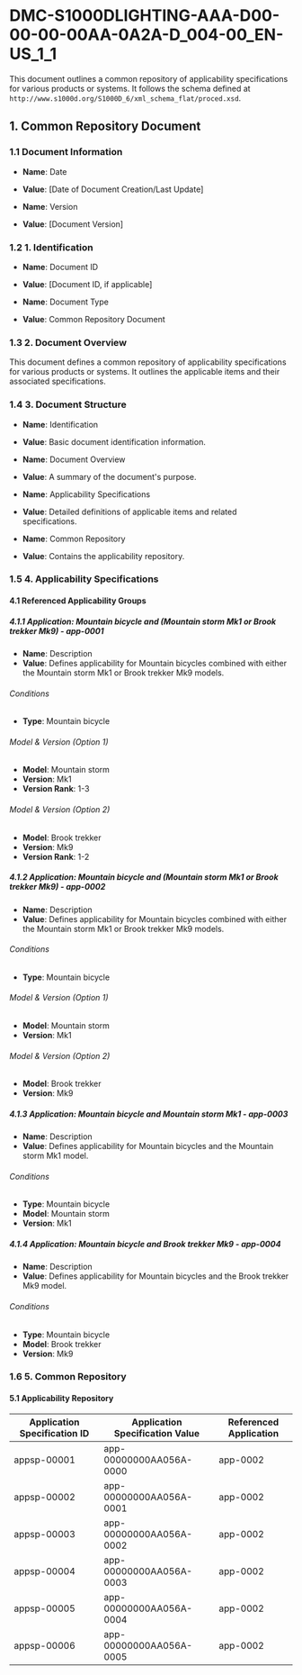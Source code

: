 # DMC-S1000DLIGHTING-AAA-D00-00-00-00AA-0A2A-D_004-00_EN-US_1_1

This document outlines a common repository of applicability specifications for various products or systems. It follows the schema defined at `http://www.s1000d.org/S1000D_6/xml_schema_flat/proced.xsd`.

## 1. Common Repository Document

### 1.1 Document Information

*   **Name**: Date
*   **Value**: [Date of Document Creation/Last Update]

*   **Name**: Version
*   **Value**: [Document Version]

### 1.2 1. Identification

*   **Name**: Document ID
*   **Value**: [Document ID, if applicable]

*   **Name**: Document Type
*   **Value**: Common Repository Document

### 1.3 2. Document Overview

This document defines a common repository of applicability specifications for various products or systems. It outlines the applicable items and their associated specifications.

### 1.4 3. Document Structure

*   **Name**: Identification
*   **Value**: Basic document identification information.

*   **Name**: Document Overview
*   **Value**: A summary of the document's purpose.

*   **Name**: Applicability Specifications
*   **Value**: Detailed definitions of applicable items and related specifications.

*   **Name**: Common Repository
*   **Value**: Contains the applicability repository.

### 1.5 4. Applicability Specifications

#### 4.1 Referenced Applicability Groups

##### 4.1.1 Application: Mountain bicycle and (Mountain storm Mk1 or Brook trekker Mk9) - app-0001

*   **Name**: Description
*   **Value**: Defines applicability for Mountain bicycles combined with either the Mountain storm Mk1 or Brook trekker Mk9 models.

###### Conditions

*   **Type**: Mountain bicycle

###### Model & Version (Option 1)

*   **Model**: Mountain storm
*   **Version**: Mk1
*   **Version Rank**: 1-3

###### Model & Version (Option 2)

*   **Model**: Brook trekker
*   **Version**: Mk9
*   **Version Rank**: 1-2

##### 4.1.2 Application: Mountain bicycle and (Mountain storm Mk1 or Brook trekker Mk9) - app-0002

*   **Name**: Description
*   **Value**: Defines applicability for Mountain bicycles combined with either the Mountain storm Mk1 or Brook trekker Mk9 models.

###### Conditions

*   **Type**: Mountain bicycle

###### Model & Version (Option 1)

*   **Model**: Mountain storm
*   **Version**: Mk1

###### Model & Version (Option 2)

*   **Model**: Brook trekker
*   **Version**: Mk9

##### 4.1.3 Application: Mountain bicycle and Mountain storm Mk1 - app-0003

*   **Name**: Description
*   **Value**: Defines applicability for Mountain bicycles and the Mountain storm Mk1 model.

###### Conditions

*   **Type**: Mountain bicycle
*   **Model**: Mountain storm
*   **Version**: Mk1

##### 4.1.4 Application: Mountain bicycle and Brook trekker Mk9 - app-0004

*   **Name**: Description
*   **Value**: Defines applicability for Mountain bicycles and the Brook trekker Mk9 model.

###### Conditions

*   **Type**: Mountain bicycle
*   **Model**: Brook trekker
*   **Version**: Mk9

### 1.6 5. Common Repository

#### 5.1 Applicability Repository

| Application Specification ID | Application Specification Value | Referenced Application |
|---|---|---|
| appsp-00001 | app-00000000AA056A-0000 | app-0002 |
| appsp-00002 | app-00000000AA056A-0001 | app-0002 |
| appsp-00003 | app-00000000AA056A-0002 | app-0002 |
| appsp-00004 | app-00000000AA056A-0003 | app-0002 |
| appsp-00005 | app-00000000AA056A-0004 | app-0002 |
| appsp-00006 | app-00000000AA056A-0005 | app-0002 |